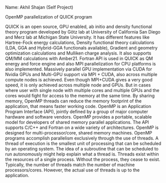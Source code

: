 Name: Akhil Shajan (Self Project)


OpenMP parallelization of QUICK program

QUICK is an open source, GPU enabled, ab initio and density functional theory program developed by Götz lab at University of California San Diego and Merz lab at Michigan State University. It has different features like Hartree-Fock energy calculations, Density functional theory calculations (LDA, GGA and Hybrid-GGA functionals available), Gradient and geometry optimization calculations and Mulliken charge analysis. It also supports QM/MM calculations with Amber21.
Fortran API is used in QUICK as QM energy and force engine and also MPI parallelization for CPU platforms is also implemented. Massively parallel GPU implementation via CUDA for Nvidia GPUs and Multi-GPU support via MPI + CUDA, also across multiple compute nodes is achieved.
Even though MPI+CUDA gives a very good speed, it is only achieved across multiple node and GPUs. But in cases where user with single node with multiple cores and multiple GPUs and the cores would fight for access to the memory at the same time. By sharing memory, OpenMP threads can reduce the memory footprint of the application, that means faster working code.
OpenMP is an Application Program Interface (API), jointly defined by a group of major computer hardware and software vendors. OpenMP provides a portable, scalable model for developers of shared memory parallel applications. The API supports C/C++ and Fortran on a wide variety of architectures. OpenMP is designed for multi-processor/core, shared memory machines. OpenMP programs accomplish parallelism exclusively through the use of threads. A thread of execution is the smallest unit of processing that can be scheduled by an operating system. The idea of a subroutine that can be scheduled to run autonomously might help explain what a thread is. Threads exist within the resources of a single process. Without the process, they cease to exist. Typically, the number of threads match the number of machine processors/cores. However, the actual use of threads is up to the application.
